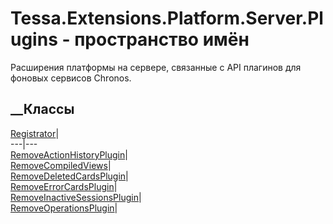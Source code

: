 # Tessa.Extensions.Platform.Server.Plugins - пространство имён
Расширения платформы на сервере, связанные с API плагинов для фоновых сервисов
Chronos.
##  __Классы
[Registrator](T_Tessa_Extensions_Platform_Server_Plugins_Registrator.htm)|  
---|---  
[RemoveActionHistoryPlugin](T_Tessa_Extensions_Platform_Server_Plugins_RemoveActionHistoryPlugin.htm)|  
[RemoveCompiledViews](T_Tessa_Extensions_Platform_Server_Plugins_RemoveCompiledViews.htm)|  
[RemoveDeletedCardsPlugin](T_Tessa_Extensions_Platform_Server_Plugins_RemoveDeletedCardsPlugin.htm)|  
[RemoveErrorCardsPlugin](T_Tessa_Extensions_Platform_Server_Plugins_RemoveErrorCardsPlugin.htm)|  
[RemoveInactiveSessionsPlugin](T_Tessa_Extensions_Platform_Server_Plugins_RemoveInactiveSessionsPlugin.htm)|  
[RemoveOperationsPlugin](T_Tessa_Extensions_Platform_Server_Plugins_RemoveOperationsPlugin.htm)|
